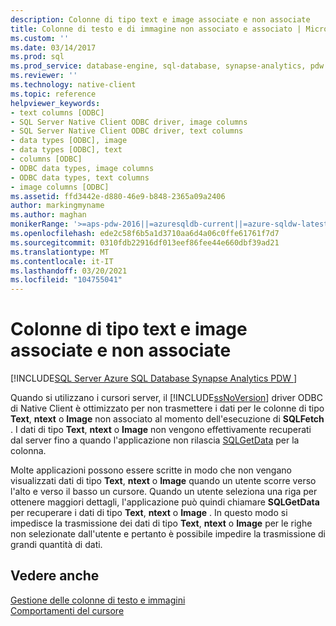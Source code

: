 ```yaml
---
description: Colonne di tipo text e image associate e non associate
title: Colonne di testo e di immagine non associato e associato | Microsoft Docs
ms.custom: ''
ms.date: 03/14/2017
ms.prod: sql
ms.prod_service: database-engine, sql-database, synapse-analytics, pdw
ms.reviewer: ''
ms.technology: native-client
ms.topic: reference
helpviewer_keywords:
- text columns [ODBC]
- SQL Server Native Client ODBC driver, image columns
- SQL Server Native Client ODBC driver, text columns
- data types [ODBC], image
- data types [ODBC], text
- columns [ODBC]
- ODBC data types, image columns
- ODBC data types, text columns
- image columns [ODBC]
ms.assetid: ffd3442e-d880-46e9-b848-2365a09a2406
author: markingmyname
ms.author: maghan
monikerRange: '>=aps-pdw-2016||=azuresqldb-current||=azure-sqldw-latest||>=sql-server-2016||>=sql-server-linux-2017||=azuresqldb-mi-current'
ms.openlocfilehash: ede2c58f6b5a1d3710aa6d4a06c0ffe61761f7d7
ms.sourcegitcommit: 0310fdb22916df013eef86fee44e660dbf39ad21
ms.translationtype: MT
ms.contentlocale: it-IT
ms.lasthandoff: 03/20/2021
ms.locfileid: "104755041"
---
```

# <a name="bound-vs-unbound-text-and-image-columns"></a>Colonne di tipo text e image associate e non associate
[!INCLUDE[SQL Server Azure SQL Database Synapse Analytics PDW ](../../includes/applies-to-version/sql-asdb-asdbmi-asa-pdw.md)]

  Quando si utilizzano i cursori server, il [!INCLUDE[ssNoVersion](../../includes/ssnoversion-md.md)] driver ODBC di Native Client è ottimizzato per non trasmettere i dati per le colonne di tipo **Text**, **ntext** o **Image** non associato al momento dell'esecuzione di **SQLFetch** . I dati di tipo **Text**, **ntext** o **Image** non vengono effettivamente recuperati dal server fino a quando l'applicazione non rilascia [SQLGetData](../../relational-databases/native-client-odbc-api/sqlgetdata.md) per la colonna.  
  
 Molte applicazioni possono essere scritte in modo che non vengano visualizzati dati di tipo **Text**, **ntext** o **Image** quando un utente scorre verso l'alto e verso il basso un cursore. Quando un utente seleziona una riga per ottenere maggiori dettagli, l'applicazione può quindi chiamare **SQLGetData** per recuperare i dati di tipo **Text**, **ntext** o **Image** . In questo modo si impedisce la trasmissione dei dati di tipo **Text**, **ntext** o **Image** per le righe non selezionate dall'utente e pertanto è possibile impedire la trasmissione di grandi quantità di dati.  
  
## <a name="see-also"></a>Vedere anche  
 [Gestione delle colonne di testo e immagini](../../relational-databases/native-client-odbc-text-image-columns/managing-text-and-image-columns.md)   
 [Comportamenti del cursore](../../relational-databases/native-client-odbc-cursors/cursor-behaviors.md)  
  
  
